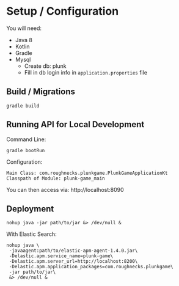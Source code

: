 # Setup / Configuration

You will need:
- Java 8
- Kotlin
- Gradle
- Mysql
  - Create db: plunk
  - Fill in db login info in `application.properties` file

## Build / Migrations
```
gradle build
```


## Running API for Local Development
Command Line:
```
gradle bootRun
```
  
Configuration:
```
Main Class: com.roughnecks.plunkgame.PlunkGameApplicationKt
Classpath of Module: plunk-game_main
```

   
You can then access via: http://localhost:8090


## Deployment
```
nohup java -jar path/to/jar &> /dev/null &
```

With Elastic Search:
```
nohup java \
 -javaagent:path/to/elastic-apm-agent-1.4.0.jar\
 -Delastic.apm.service_name=plunk-game\
 -Delastic.apm.server_url=http://localhost:8200\
 -Delastic.apm.application_packages=com.roughnecks.plunkgame\
 -jar path/to/jar\
 &> /dev/null &
```